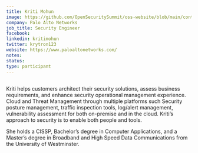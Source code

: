 ```yaml
---
title: Kriti Mohun
image: https://github.com/OpenSecuritySummit/oss-website/blob/main/content/participant/kriti.png?raw=true
company: Palo Alto Networks
job_title: Security Engineer
facebook:
linkedin: kritimohun
twitter: krytron123
website: https://www.paloaltonetworks.com/
notes:
status: 
type: participant
---
```

## 
Kriti helps customers architect their security solutions, assess business requirements, and enhance security operational management experience. Cloud and Threat Management through multiple platforms such Security posture management, traffic inspection tools, log/alert management, vulnerability assessment for both on-premise and in the cloud. Kriti’s approach to security is to enable both people and tools.

She holds a CISSP, Bachelor’s degree in Computer Applications, and a Master’s degree in Broadband and High Speed Data Communications from the University of Westminster.
